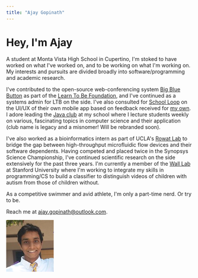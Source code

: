 ```yaml
---
title: "Ajay Gopinath"
---
```

Hey, I'm Ajay
==============
A student at Monta Vista High School in Cupertino, I'm stoked to have worked on what I've worked on, and to be working on what I'm working on. My interests and pursuits are divided broadly into software/programming and academic research. 

I've contributed to the open-source web-conferencing system [Big Blue Button](http://bigbluebutton.org/) as part of the [Learn To Be Foundation](http://www.learntobe.org/), and I've continued as a systems admin for LTB on the side. I've also consulted for [School Loop](http://www.schoolloop.com/) on the UI/UX of their own mobile app based on feedback received for [my own](https://play.google.com/store/apps/details?id=com.cyanojay.looped). I adore leading the [Java club](http://www.mvjavaclub.com/) at my school where I lecture students weekly on various, fascinating topics in computer science and their application (club name is legacy and a misnomer! Will be rebranded soon).

I've also worked as a bioinformatics intern as part of UCLA's [Rowat Lab](https://www.ibp.ucla.edu/research/rowat/People.htm) to bridge the gap between high-throughput microfluidic flow devices and their software dependents. Having competed and placed twice in the Synopsys Science Championship, I've continued scientific research on the side extensively for the past three years. I'm currently a member of the [Wall Lab](http://wall-lab.stanford.edu/) at Stanford University where I'm working to integrate my skills in programming/CS to build a classifier to distinguish videos of children with autism from those of children without.

As a competitive swimmer and avid athlete, I'm only a part-time nerd. Or try to be.

Reach me at [ajay.gopinath@outlook.com](mailto:ajay.gopinath@outlook.com).

![A pic of me](/assets/Profile.jpg)